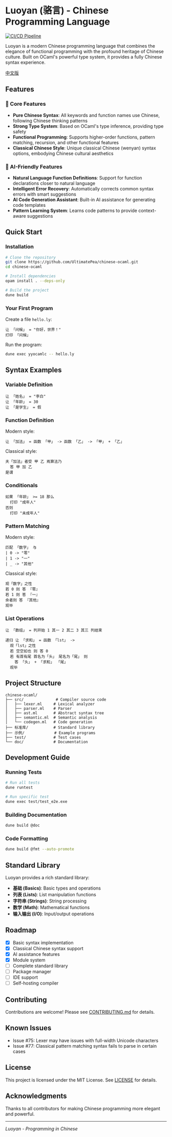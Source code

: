 # Luoyan (骆言) - Chinese Programming Language

[![CI/CD Pipeline](https://github.com/UltimatePea/chinese-ocaml/actions/workflows/ci.yml/badge.svg)](https://github.com/UltimatePea/chinese-ocaml/actions/workflows/ci.yml)

Luoyan is a modern Chinese programming language that combines the elegance of functional programming with the profound heritage of Chinese culture. Built on OCaml's powerful type system, it provides a fully Chinese syntax experience.

[中文版](README.md)

## Features

### 🎯 Core Features
- **Pure Chinese Syntax**: All keywords and function names use Chinese, following Chinese thinking patterns
- **Strong Type System**: Based on OCaml's type inference, providing type safety
- **Functional Programming**: Supports higher-order functions, pattern matching, recursion, and other functional features
- **Classical Chinese Style**: Unique classical Chinese (wenyan) syntax options, embodying Chinese cultural aesthetics

### 🤖 AI-Friendly Features
- **Natural Language Function Definitions**: Support for function declarations closer to natural language
- **Intelligent Error Recovery**: Automatically corrects common syntax errors with smart suggestions
- **AI Code Generation Assistant**: Built-in AI assistance for generating code templates
- **Pattern Learning System**: Learns code patterns to provide context-aware suggestions

## Quick Start

### Installation

```bash
# Clone the repository
git clone https://github.com/UltimatePea/chinese-ocaml.git
cd chinese-ocaml

# Install dependencies
opam install . --deps-only

# Build the project
dune build
```

### Your First Program

Create a file `hello.ly`:

```luoyan
让 「问候」 = "你好，世界！"
打印 「问候」
```

Run the program:

```bash
dune exec yyocamlc -- hello.ly
```

## Syntax Examples

### Variable Definition

```luoyan
让 「姓名」 = "李白"
让 「年龄」 = 30
让 「是学生」 = 假
```

### Function Definition

Modern style:
```luoyan
让 「加法」 = 函数 「甲」 -> 函数 「乙」 -> 「甲」 + 「乙」
```

Classical style:
```luoyan
夫「加法」者受 甲 乙 焉算法乃
  答 甲 加 乙
是谓
```

### Conditionals

```luoyan
如果 「年龄」 >= 18 那么
  打印 "成年人"
否则
  打印 "未成年人"
```

### Pattern Matching

Modern style:
```luoyan
匹配 「数字」 与
| 0 -> "零"
| 1 -> "一"
| _ -> "其他"
```

Classical style:
```luoyan
观「数字」之性
若 0 则 答 『零』
若 1 则 答 『一』
余者则 答 『其他』
观毕
```

### List Operations

```luoyan
让 「数组」 = 列开始 1 其一 2 其二 3 其三 列结束

递归 让 「求和」 = 函数 「lst」 ->
  观「lst」之性
  若 空空如也 则 答 0
  若 有首有尾 首名为「头」 尾名为「尾」 则 
    答 「头」 + 「求和」 「尾」
  观毕
```

## Project Structure

```
chinese-ocaml/
├── src/              # Compiler source code
│   ├── lexer.ml     # Lexical analyzer
│   ├── parser.ml    # Parser
│   ├── ast.ml       # Abstract syntax tree
│   ├── semantic.ml  # Semantic analysis
│   └── codegen.ml   # Code generation
├── 标准库/           # Standard library
├── 示例/             # Example programs
├── test/            # Test cases
└── doc/             # Documentation
```

## Development Guide

### Running Tests

```bash
# Run all tests
dune runtest

# Run specific test
dune exec test/test_e2e.exe
```

### Building Documentation

```bash
dune build @doc
```

### Code Formatting

```bash
dune build @fmt --auto-promote
```

## Standard Library

Luoyan provides a rich standard library:

- **基础 (Basics)**: Basic types and operations
- **列表 (Lists)**: List manipulation functions
- **字符串 (Strings)**: String processing
- **数学 (Math)**: Mathematical functions
- **输入输出 (I/O)**: Input/output operations

## Roadmap

- [x] Basic syntax implementation
- [x] Classical Chinese syntax support
- [x] AI assistance features
- [x] Module system
- [ ] Complete standard library
- [ ] Package manager
- [ ] IDE support
- [ ] Self-hosting compiler

## Contributing

Contributions are welcome! Please see [CONTRIBUTING.md](CONTRIBUTING.md) for details.

## Known Issues

- Issue #75: Lexer may have issues with full-width Unicode characters
- Issue #77: Classical pattern matching syntax fails to parse in certain cases

## License

This project is licensed under the MIT License. See [LICENSE](LICENSE) for details.

## Acknowledgments

Thanks to all contributors for making Chinese programming more elegant and powerful.

---

*Luoyan - Programming in Chinese*